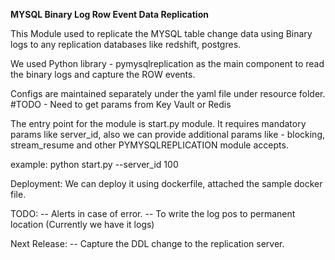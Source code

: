 **MYSQL Binary Log Row Event Data Replication**

This Module used to replicate the MYSQL table change data using Binary logs to any replication databases like redshift, postgres.

We used Python library - pymysqlreplication as the main component to read the binary logs and capture the ROW events.

Configs are maintained separately under the yaml file under resource folder. #TODO - Need to get params from Key Vault or Redis

The entry point for the module is start.py module. It requires mandatory params like server_id, also we can provide additional params like - blocking, stream_resume and other PYMYSQLREPLICATION module accepts.

example: python start.py --server_id 100

Deployment:
    We can deploy it using dockerfile, attached the sample docker file.

TODO:
    -- Alerts in case of error.
    -- To write the log pos to permanent location (Currently we have it logs)

Next Release:
    -- Capture the DDL change to the replication server.
